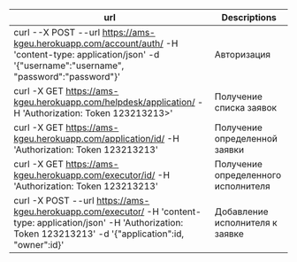 url | Descriptions
----|--------------
 curl --X POST --url https://ams-kgeu.herokuapp.com/account/auth/ -H 'content-type: application/json' -d '{"username":"username", "password":"password"}' | Авторизация
 curl -X GET https://ams-kgeu.herokuapp.com/helpdesk/application/ -H 'Authorization: Token 123213213>' | Получение списка заявок
curl -X GET https://ams-kgeu.herokuapp.com/application/id/ -H 'Authorization: Token 123213213' | Получение определенной заявки
curl -X GET https://ams-kgeu.herokuapp.com/executor/id/ -H 'Authorization: Token 123213213' | Получение определенного исполнителя
curl -X POST --url https://ams-kgeu.herokuapp.com/executor/ -H 'content-type: application/json' -H 'Authorization: Token 123213213' -d '{"application":id, "owner":id}' | Добавление исполнителя к заявке 

